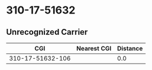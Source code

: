 # 310-17-51632
## Unrecognized Carrier


| CGI | Nearest CGI | Distance |
|-----|-------------|----------|
| 310-17-51632-106 |  | 0.0 |
